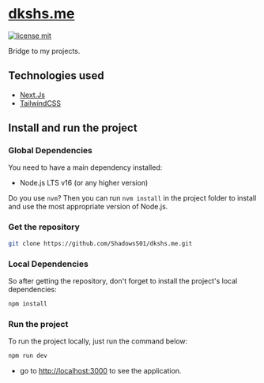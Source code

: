 # [dkshs.me](dkshs.me)

[![license mit](https://img.shields.io/badge/licence-MIT-6C47FF)](LICENSE)

Bridge to my projects.

## Technologies used

- [Next.Js](https://nextjs.org/)
- [TailwindCSS](https://tailwindcss.com/)

## Install and run the project

### Global Dependencies

You need to have a main dependency installed:

- Node.js LTS v16 (or any higher version)

Do you use `nvm`? Then you can run `nvm install` in the project folder to install and use the most appropriate version of Node.js.

### Get the repository

```bash
git clone https://github.com/ShadowsS01/dkshs.me.git
```

### Local Dependencies

So after getting the repository, don't forget to install the project's local dependencies:

```bash
npm install
```

### Run the project

To run the project locally, just run the command below:

```bash
npm run dev
```

- go to <http://localhost:3000> to see the application.
